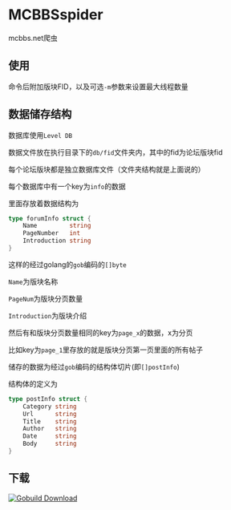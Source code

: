 MCBBSspider
===========

mcbbs.net爬虫

使用
----

命令后附加版块FID，以及可选`-m`参数来设置最大线程数量

数据储存结构
----------

数据库使用`Level DB`

数据文件放在执行目录下的`db/fid`文件夹内，其中的fid为论坛版块fid

每个论坛版块都是独立数据库文件（文件夹结构就是上面说的）

每个数据库中有一个key为`info`的数据

里面存放着数据结构为

```go
type forumInfo struct {
	Name         string
	PageNumber   int
	Introduction string
}
```

这样的经过golang的`gob`编码的`[]byte`

`Name`为版块名称

`PageNum`为版块分页数量

`Introduction`为版块介绍

然后有和版块分页数量相同的key为`page_x`的数据，x为分页

比如key为`page_1`里存放的就是版块分页第一页里面的所有帖子

储存的数据为经过`gob`编码的结构体切片(即`[]postInfo`)

结构体的定义为

```go
type postInfo struct {
	Category string
	Url      string
	Title    string
	Author   string
	Date     string
	Body     string
}
```

下载
----

[![Gobuild Download](http://gobuild.io/badge/github.com/Bluek404/MCBBSspider/downloads.svg)](http://gobuild.io/github.com/Bluek404/MCBBSspider)